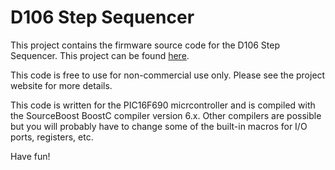 # D106 Step Sequencer

This project contains the firmware source code for the D106 Step Sequencer.
This project can be found [here](http://dintree.com/#D106).

This code is free to use for non-commercial use only. Please see the
project website for more details.

This code is written for the PIC16F690 micrcontroller and is compiled with
the SourceBoost BoostC compiler version 6.x. Other compilers are possible
but you will probably have to change some of the built-in macros for I/O
ports, registers, etc.

Have fun!

